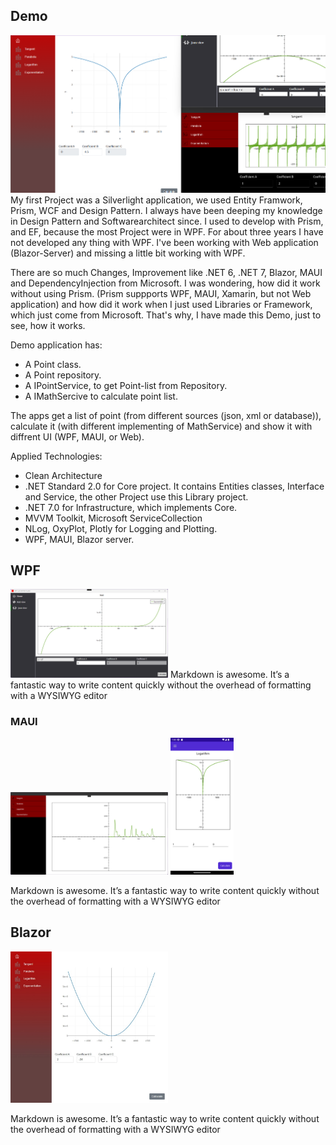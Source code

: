 ## Demo

<img src="demo_blazor_wpf_uwp.png" alt="NuGet Downloads" />
My first Project was a Silverlight application, we used Entity Framwork, Prism, WCF and Design Pattern. I always have been deeping my knowledge in Design Pattern and Softwarearchitect since. I used to develop with Prism, and EF, because the most Project were in WPF. For about three years I have not developed any thing with WPF. I've been working with Web application (Blazor-Server) and missing a little bit working with WPF.

There are so much Changes, Improvement like .NET 6, .NET 7, Blazor, MAUI and DependencyInjection from Microsoft. I was wondering, how did it work without using Prism. (Prism suppports WPF, MAUI, Xamarin, but not Web application) and how did it work when I just used Libraries or Framework, which just come from Microsoft. That's why, I have made this Demo, just to see, how it works. 

Demo application has:
- A Point class.
- A Point repository.
- A IPointService, to get Point-list from Repository.
- A IMathSercive to calculate point list.
 
The apps get a list of point (from different sources (json, xml or database)), calculate it (with different implementing of MathService) and show it with diffrent UI (WPF, MAUI, or Web). 

Applied Technologies: 
- Clean Architecture
- .NET Standard 2.0 for Core project. It contains Entities classes, Interface and Service, the other Project use this Library project.
- .NET 7.0 for Infrastructure, which implements Core.
- MVVM Toolkit, Microsoft ServiceCollection
- NLog, OxyPlot, Plotly for Logging and Plotting.
- WPF, MAUI, Blazor server.
## WPF
<span/><img src="demo_wpf.png" width="50%" height="50%" />
Markdown is awesome. It’s a fantastic way to write content quickly without the overhead of formatting with a WYSIWYG editor
### MAUI
<span/><p><img src="demo_uwp.png" width="50%" height="50%" /> <img src="android.png" width="20%" height="20%" /></p>
Markdown is awesome. It’s a fantastic way to write content quickly without the overhead of formatting with a WYSIWYG editor
## Blazor
<span/><p><img src="blazors.jpeg" width="50%" height="50%" /></p>
Markdown is awesome. It’s a fantastic way to write content quickly without the overhead of formatting with a WYSIWYG editor
